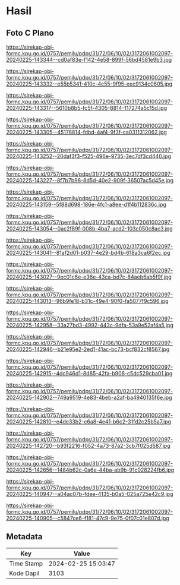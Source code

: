 # Hasil

## Foto C Plano

https://sirekap-obj-formc.kpu.go.id/0757/pemilu/pdpr/31/72/06/10/02/3172061002097-20240225-143344--cd0af83e-f142-4e58-899f-56bd4581e9b3.jpg

https://sirekap-obj-formc.kpu.go.id/0757/pemilu/pdpr/31/72/06/10/02/3172061002097-20240225-143332--e55b5341-410c-4c55-9f95-eec9134c0605.jpg

https://sirekap-obj-formc.kpu.go.id/0757/pemilu/pdpr/31/72/06/10/02/3172061002097-20240225-143317--5610b8b5-fc5f-4305-8814-117274a5c15d.jpg

https://sirekap-obj-formc.kpu.go.id/0757/pemilu/pdpr/31/72/06/10/02/3172061002097-20240225-143305--45178814-fdbd-4af4-9f3f-ca0311312062.jpg

https://sirekap-obj-formc.kpu.go.id/0757/pemilu/pdpr/31/72/06/10/02/3172061002097-20240225-143252--20daf3f3-f525-496e-9735-3ec7df3cd440.jpg

https://sirekap-obj-formc.kpu.go.id/0757/pemilu/pdpr/31/72/06/10/02/3172061002097-20240225-143227--8f7b7b98-8d5d-40e2-909f-36507ac5d45e.jpg

https://sirekap-obj-formc.kpu.go.id/0757/pemilu/pdpr/31/72/06/10/02/3172061002097-20240225-143159--5f88d698-186e-4fc1-a8ee-d1f4b112836c.jpg

https://sirekap-obj-formc.kpu.go.id/0757/pemilu/pdpr/31/72/06/10/02/3172061002097-20240225-143054--0ac2f89f-008b-4ba7-acd2-103c050c8ac3.jpg

https://sirekap-obj-formc.kpu.go.id/0757/pemilu/pdpr/31/72/06/10/02/3172061002097-20240225-143041--81af2d01-b037-4e29-bd4b-618a3ca6f2ec.jpg

https://sirekap-obj-formc.kpu.go.id/0757/pemilu/pdpr/31/72/06/10/02/3172061002097-20240225-143027--9ec01c6e-e36e-43ca-bd7c-84aeb6ab5f9f.jpg

https://sirekap-obj-formc.kpu.go.id/0757/pemilu/pdpr/31/72/06/10/02/3172061002097-20240225-143013--96b9fe18-b31c-49e4-90f0-fa5077f9c596.jpg

https://sirekap-obj-formc.kpu.go.id/0757/pemilu/pdpr/31/72/06/10/02/3172061002097-20240225-142958--33a27bd3-4992-443c-9dfa-53a9e52af4a5.jpg

https://sirekap-obj-formc.kpu.go.id/0757/pemilu/pdpr/31/72/06/10/02/3172061002097-20240225-142946--b21e95e2-2ed1-41ac-bc73-bcf832cf8567.jpg

https://sirekap-obj-formc.kpu.go.id/0757/pemilu/pdpr/31/72/06/10/02/3172061002097-20240225-142915--4dc946d1-8d85-42fa-b908-c5dc529cba01.jpg

https://sirekap-obj-formc.kpu.go.id/0757/pemilu/pdpr/31/72/06/10/02/3172061002097-20240225-142902--749a9519-4e83-4beb-a2af-ba4940135f6e.jpg

https://sirekap-obj-formc.kpu.go.id/0757/pemilu/pdpr/31/72/06/10/02/3172061002097-20240225-142810--e4de33b2-c6a8-4e41-b6c2-31fd2c25b5a7.jpg

https://sirekap-obj-formc.kpu.go.id/0757/pemilu/pdpr/31/72/06/10/02/3172061002097-20240225-142720--b93f2216-f052-4a73-87a2-3cb7f025d587.jpg

https://sirekap-obj-formc.kpu.go.id/0757/pemilu/pdpr/31/72/06/10/02/3172061002097-20240225-142656--1484b62c-0a6e-44ba-ab9b-91c028224fb6.jpg

https://sirekap-obj-formc.kpu.go.id/0757/pemilu/pdpr/31/72/06/10/02/3172061002097-20240225-140947--a04ac07b-fdee-4135-b0a5-025a725e42c9.jpg

https://sirekap-obj-formc.kpu.go.id/0757/pemilu/pdpr/31/72/06/10/02/3172061002097-20240225-140905--c5847ce6-f181-47c9-9e75-0f07c01e807d.jpg


## Metadata

| Key        | Value               |
| ---------- | ------------------- |
| Time Stamp | 2024-02-25 15:03:47 |
| Kode Dapil | 3103                |



